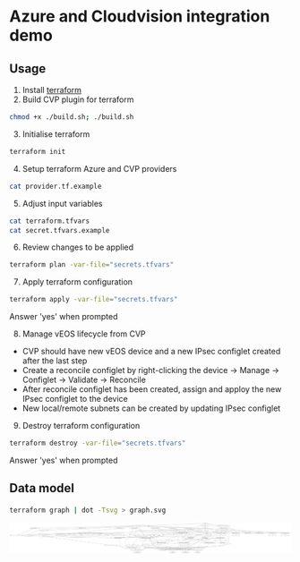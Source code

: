 # Azure and Cloudvision integration demo

## Usage

1. Install [terraform](https://www.terraform.io/intro/getting-started/install.html)
2. Build CVP plugin for terraform

```bash
chmod +x ./build.sh; ./build.sh
```

3. Initialise terraform

```bash
terraform init
```

4. Setup terraform Azure and CVP providers

```bash
cat provider.tf.example
```

5. Adjust input variables

```bash
cat terraform.tfvars
cat secret.tfvars.example
```

6. Review changes to be applied

```bash
terraform plan -var-file="secrets.tfvars"
```

7. Apply terraform configuration

```bash
terraform apply -var-file="secrets.tfvars"
```

Answer 'yes' when prompted

8. Manage vEOS lifecycle from CVP

  * CVP should have new vEOS device and a new IPsec configlet created after the last step
  * Create a reconcile configlet by right-clicking the device -> Manage -> Configlet -> Validate -> Reconcile
  * After reconcile configlet has been created, assign and apploy the new IPsec configlet to the device
  * New local/remote subnets can be created by updating IPsec configlet

9. Destroy terraform configuration

```bash
terraform destroy -var-file="secrets.tfvars"
```

Answer 'yes' when prompted

## Data model

```bash
terraform graph | dot -Tsvg > graph.svg
```

<img src="graph.svg">